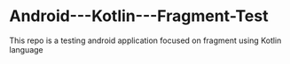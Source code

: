# Android---Kotlin---Fragment-Test
This repo is a testing android application focused on fragment using Kotlin language
